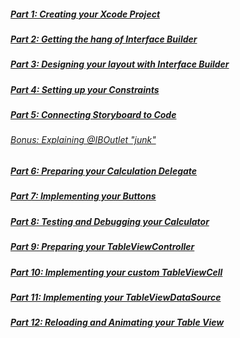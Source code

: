 ##### [Part 1: Creating your Xcode Project](P1/part1.md)
##### [Part 2: Getting the hang of Interface Builder](P2/part2.md)
##### [Part 3: Designing your layout with Interface Builder](P3/part3.md)
##### [Part 4: Setting up your Constraints](P4/part4.md)
##### [Part 5: Connecting Storyboard to Code](P5/part5.md)
###### [Bonus: Explaining @IBOutlet "junk"](P5/bonus.md)
##### [Part 6: Preparing your Calculation Delegate](P6/part6.md)
##### [Part 7: Implementing your Buttons](P7/part7.md)
##### [Part 8: Testing and Debugging your Calculator](P8/part8.md)
##### [Part 9: Preparing your TableViewController](P9/part9.md)
##### [Part 10: Implementing your custom TableViewCell](P10/part10.md)
##### [Part 11: Implementing your TableViewDataSource](P11/part11.md)
##### [Part 12: Reloading and Animating your Table View](P12/part12.md)